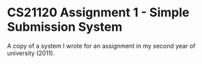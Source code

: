CS21120 Assignment 1 - Simple Submission System
===============================================

A copy of a system I wrote for an assignment in my second year of university (2011).

